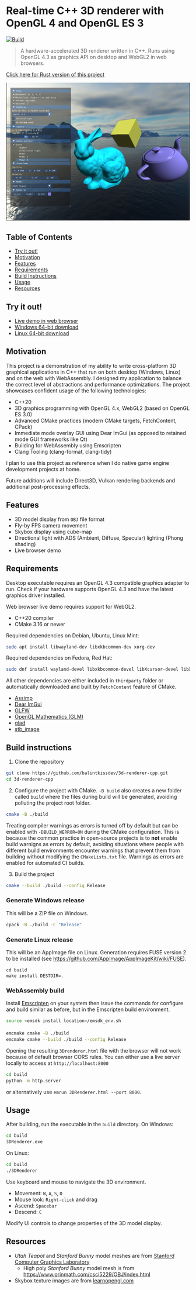 # Real-time C++ 3D renderer with OpenGL 4 and OpenGL ES 3

[![Build](https://github.com/balintkissdev/3d-renderer-cpp/actions/workflows/main.yml/badge.svg)](https://github.com/balintkissdev/3d-renderer-cpp/actions/workflows/main.yml)

> A hardware-accelerated 3D renderer written in C++. Runs using OpenGL 4.3 as
graphics API on desktop and WebGL2 in web browsers.

[Click here for Rust version of this project](https://github.com/balintkissdev/3d-renderer-rust)

![Demo](doc/img/demo.png)

## Table of Contents

- [Try it out!](#try-it-out)
- [Motivation](#motivation)
- [Features](#features)
- [Requirements](#requirements)
- [Build Instructions](#build-instructions)
- [Usage](#usage)
- [Resources](#resources)

## Try it out!

- [Live demo in web browser](https://www.balintkissdev.com/3d-renderer-cpp)
- [Windows 64-bit download](https://github.com/balintkissdev/3d-renderer-cpp/releases/download/0.0.4/3DRenderer-0.0.4-win64.zip)
- [Linux 64-bit download](https://github.com/balintkissdev/3d-renderer-cpp/releases/download/0.0.4/3DRenderer-0.0.4-linux-x86_64.AppImage)

## Motivation

This project is a demonstration of my ability to write cross-platform 3D
graphical applications in C++ that run on both desktop (Windows, Linux) and on
the web with WebAssembly. I designed my application to balance the correct
level of abstractions and performance optimizations. The project showcases
confident usage of the following technologies:

- C++20
- 3D graphics programming with OpenGL 4.x, WebGL2 (based on OpenGL ES 3.0)
- Advanced CMake practices (modern CMake targets, FetchContent, CPack)
- Immediate mode overlay GUI using Dear ImGui (as opposed to retained mode GUI frameworks like Qt)
- Building for WebAssembly using Emscripten
- Clang Tooling (clang-format, clang-tidy)

I plan to use this project as reference when I do native game engine development projects at home.

Future additions will include Direct3D, Vulkan rendering backends and additional post-processing effects.

## Features

- 3D model display from `OBJ` file format
- Fly-by FPS camera movement
- Skybox display using cube-map
- Directional light with ADS (Ambient, Diffuse, Specular) lighting (Phong shading)
- Live browser demo

## Requirements

Desktop executable requires an OpenGL 4.3 compatible graphics adapter to run.
Check if your hardware supports OpenGL 4.3 and have the latest graphics driver
installed.

Web browser live demo requires support for WebGL2.

- C++20 compiler
- CMake 3.16 or newer

Required dependencies on Debian, Ubuntu, Linux Mint:

```sh
sudo apt install libwayland-dev libxkbcommon-dev xorg-dev
```

Required dependencies on Fedora, Red Hat:

```sh
sudo dnf install wayland-devel libxkbcommon-devel libXcursor-devel libXi-devel libXinerama-devel libXrandr-devel
```

All other dependencies are either included in `thirdparty` folder or automatically downloaded and built by `FetchContent` feature of CMake.

- [Assimp](https://assimp.org/)
- [Dear ImGui](https://github.com/ocornut/imgui)
- [GLFW](glfw.org)
- [OpenGL Mathematics (GLM)](https://github.com/g-truc/glm)
- [glad](https://gen.glad.sh/)
- [stb_image](https://github.com/nothings/stb/blob/master/stb_image.h)

## Build instructions

1. Clone the repository

```sh
git clone https://github.com/balintkissdev/3d-renderer-cpp.git
cd 3d-renderer-cpp
```

2. Configure the project with CMake. `-B build` also creates a new folder
   called `build` where the files during build will be generated, avoiding
   polluting the project root folder.

```sh
cmake -B ./build
```

Treating compiler warnings as errors is turned off by default
but can be enabled with `-DBUILD_WERROR=ON` during the CMake configuration.
This is because the common practice in open-source projects is to **not** enable
build warnigns as errors by default, avoiding situations where people with
different build environments encounter warnings that prevent them from building
without modifying the `CMakeLists.txt` file. Warnings as errors are enabled for
automated CI builds.

3. Build the project

```sh
cmake --build ./build --config Release
```

### Generate Windows release

This will be a ZIP file on Windows.

```sh
cpack -B ./build -C "Release"
```

### Generate Linux release

This will be an AppImage file on Linux. Generation requires FUSE version 2 to
be installed (see https://github.com/AppImage/AppImageKit/wiki/FUSE).

```
cd build
make install DESTDIR=.
```

### WebAssembly build

Install
[Emscripten](https://emscripten.org/docs/getting_started/downloads.html) on
your system then issue the commands for configure and build similar as before,
but in the Emscripten build environment.

```sh
source <emsdk install location>/emsdk_env.sh

emcmake cmake -B ./build
emcmake cmake --build ./build --config Release
```

Opening the resulting `3Drenderer.html` file with the browser will not work because of
default browser CORS rules. You can either use a live server locally to access
at `http://localhost:8000`

```sh
cd build
python -m http.server
```

or alternatively use `emrun 3DRenderer.html --port 8000`.

## Usage

After building, run the executable in the `build` directory. On Windows:

```cmd
cd build
3DRenderer.exe
```

On Linux:

```cmd
cd build
./3DRenderer
```

Use keyboard and mouse to navigate the 3D environment.

- Movement: `W`, `A`, `S`, `D`
- Mouse look: `Right-click` and drag
- Ascend: `Spacebar`
- Descend: `C`

Modify UI controls to change properties of the 3D model display.

## Resources

- *Utah Teapot* and *Stanford Bunny* model meshes are from [Stanford Computer Graphics Laboratory](https://graphics.stanford.edu/)
    - High poly *Stanford Bunny* model mesh is from https://www.prinmath.com/csci5229/OBJ/index.html
- Skybox texture images are from [learnopengl.com](https://learnopengl.com/Advanced-OpenGL/Cubemaps)
